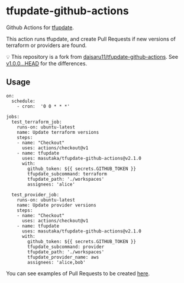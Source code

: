 # tfupdate-github-actions

Github Actions for [tfupdate](https://github.com/minamijoyo/tfupdate).

This action runs tfupdate, and create Pull Requests if new versions of terraform or providers are found.

:bulb: This repository is a fork from [daisaru11/tfupdate-github-actions](https://github.com/daisaru11/tfupdate-github-actions). See [v1.0.0...HEAD](https://github.com/masutaka/tfupdate-github-actions/compare/v1.0.0...HEAD) for the differences.

## Usage

```
on:
  schedule:
    - cron:  '0 0 * * *'

jobs:
  test_terraform_job:
    runs-on: ubuntu-latest
    name: Update terraform versions
    steps:
    - name: "Checkout"
      uses: actions/checkout@v1
    - name: tfupdate
      uses: masutaka/tfupdate-github-actions@v2.1.0
      with:
        github_token: ${{ secrets.GITHUB_TOKEN }}
        tfupdate_subcommand: terraform
        tfupdate_path: './workspaces'
        assignees: 'alice'

  test_provider_job:
    runs-on: ubuntu-latest
    name: Update provider versions
    steps:
    - name: "Checkout"
      uses: actions/checkout@v1
    - name: tfupdate
      uses: masutaka/tfupdate-github-actions@v2.1.0
      with:
        github_token: ${{ secrets.GITHUB_TOKEN }}
        tfupdate_subcommand: provider
        tfupdate_path: './workspaces'
        tfupdate_provider_name: aws
        assignees: 'alice,bob'
```

You can see examples of Pull Requests to be created [here](https://github.com/daisaru11/tfupdate-github-actions-example/pulls).
